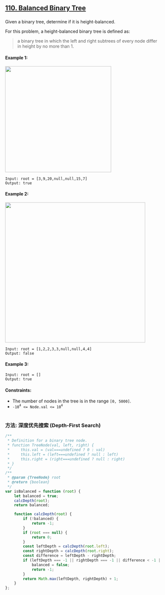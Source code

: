 ## [110. Balanced Binary Tree](https://leetcode.com/problems/balanced-binary-tree/)

###

Given a binary tree, determine if it is height-balanced.

For this problem, a height-balanced binary tree is defined as:

> a binary tree in which the left and right subtrees of every node differ in height by no more than 1.

#### Example 1:

<img src="https://assets.leetcode.com/uploads/2020/10/06/balance_1.jpg" width="342" />

```
Input: root = [3,9,20,null,null,15,7]
Output: true
```

#### Example 2:

<img src="https://assets.leetcode.com/uploads/2020/10/06/balance_2.jpg" width="452" />

```
Input: root = [1,2,2,3,3,null,null,4,4]
Output: false
```

#### Example 3:

```
Input: root = []
Output: true
```

#### Constraints:

-   The number of nodes in the tree is in the range `[0, 5000]`.
-   `-10`<sup>`4`</sup>` <= Node.val <= 10`<sup>`4`</sup>

#

### 方法: 深度优先搜索 (Depth-First Search)

```javascript
/**
 * Definition for a binary tree node.
 * function TreeNode(val, left, right) {
 *     this.val = (val===undefined ? 0 : val)
 *     this.left = (left===undefined ? null : left)
 *     this.right = (right===undefined ? null : right)
 * }
 */
/**
 * @param {TreeNode} root
 * @return {boolean}
 */
var isBalanced = function (root) {
    let balanced = true;
    calcDepth(root);
    return balanced;

    function calcDepth(root) {
        if (!balanced) {
            return -1;
        }
        if (root === null) {
            return 0;
        }
        const leftDepth = calcDepth(root.left);
        const rightDepth = calcDepth(root.right);
        const difference = leftDepth - rightDepth;
        if (leftDepth === -1 || rightDepth === -1 || difference < -1 || difference > 1) {
            balanced = false;
            return -1;
        }
        return Math.max(leftDepth, rightDepth) + 1;
    }
};
```
